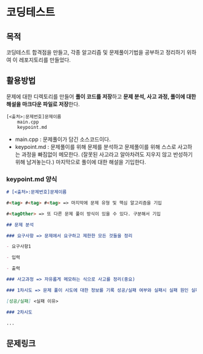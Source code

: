# 코딩테스트

## 목적

코딩테스트 합격점을 만들고, 각종 알고리즘 및 문제풀이기법을 공부하고 정리하기 위하여 이 레포지토리를 만들었다.

## 활용방법

문제에 대한 디렉토리를 만들어 **풀이 코드를 저장**하고 **문제 분석, 사고 과정, 풀이에 대한 해설을 마크다운 파일로 저장**한다.

```text
[<출처>:문제번호]문제이름
    main.cpp
    keypoint.md
```

- main.cpp : 문제풀이가 담긴 소스코드이다.
- keypoint.md : 문제풀이를 위해 문제를 분석하고 문제풀이를 위해 스스로 사고하는 과정을 빠짐없이 메모한다. (잘못된 사고라고 알아차려도 지우지 않고 반성하기위해 남겨놓는다.) 마지막으로 풀이에 대한 해설을 기입한다.

### keypoint.md 양식

``` markdown
# [<출처>:문제번호]문제이름

#<tag> #<tag> #<tag> => 마지막에 문제 유형 및 핵심 알고리즘을 기입

#<tagOther> => 또 다른 문제 풀이 방식이 있을 수 있다. 구분해서 기입

## 문제 분석

### 요구사항 => 문제에서 요구하고 제한한 모든 것들을 정리

- 요구사항1

- 입력

- 출력

### 사고과정 => 자유롭게 메모하는 식으로 사고를 정리(중요)

### 1차시도 => 문제 풀이 시도에 대한 정보를 기록 성공/실패 여부와 실패시 실패 원인 실패 이유 등 기입

[성공/실패] <실패 이유>

### 2차시도

...

```

## 문제링크
